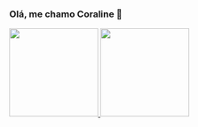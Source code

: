 ### Olá, me chamo Coraline :wave:

<div>
<a href="https://github.com/CoralineVi">
<img height="160em" src="https://github-readme-stats.vercel.app/api/top-langs/?username=CoralineVi&layout=compact&langs_count=7&theme=dracula"/>
<img height="160em" src="https://github-readme-stats.vercel.app/api?username=CoralineVi&show_icons=true&theme=dracula&include_all_commits=true&count_private=true"/>
</div>
